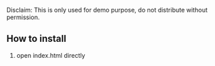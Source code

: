 Disclaim: This is only used for demo purpose, do not distribute without permission.
## How to install
1. open index.html directly
